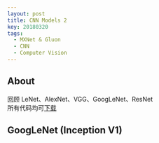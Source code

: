 ```yaml
---
layout: post
title: CNN Models 2
key: 20180320
tags: 
  - MXNet & Gluon
  - CNN
  - Computer Vision
---
```


## About
回顾 LeNet、AlexNet、VGG、GoogLeNet、ResNet  
所有代码均可[下载](https://github.com/jyxiong/cnn-models-mxnet)

## GoogLeNet (Inception V1)
